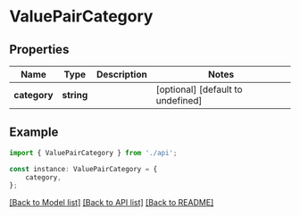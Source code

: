 # ValuePairCategory


## Properties

Name | Type | Description | Notes
------------ | ------------- | ------------- | -------------
**category** | **string** |  | [optional] [default to undefined]

## Example

```typescript
import { ValuePairCategory } from './api';

const instance: ValuePairCategory = {
    category,
};
```

[[Back to Model list]](../README.md#documentation-for-models) [[Back to API list]](../README.md#documentation-for-api-endpoints) [[Back to README]](../README.md)
